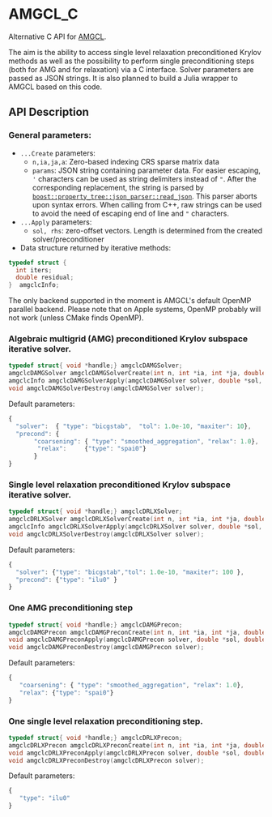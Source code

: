 AMGCL_C
========

Alternative C API for [AMGCL](https://github.com/ddemidov/amgcl).

The aim is the ability to access single level relaxation preconditioned Krylov methods as well as the possibility to perform single preconditioning steps (both for AMG and for relaxation) via a C interface. Solver parameters are passed as JSON strings.
It is also planned to build a Julia wrapper to AMGCL based on this code.

## API Description

### General parameters:
  - `...Create` parameters:
     -  `n,ia,ja,a`: Zero-based indexing CRS sparse matrix data
     -  `params`: JSON string containing parameter data. For easier escaping, `'` characters
     can be used as string delimiters instead of `"`. After the corresponding replacement, the string is parsed  by    [`boost::property_tree::json_parser::read_json`](https://www.boost.org/doc/libs/release/libs/property_tree/). This parser aborts upon syntax errors. When calling from C++, raw strings can be used to avoid the need of escaping end of line and `"` characters.
  - `...Apply` parameters:
     - `sol, rhs`: zero-offset vectors. Length is determined from the created solver/preconditioner
  -  Data structure returned by iterative methods:
```c
typedef struct {
  int iters;
  double residual;
}  amgclcInfo;
```

The only backend supported in the moment is AMGCL's default OpenMP parallel backend.
Please note that on Apple systems, OpenMP probably will not work (unless CMake
finds OpenMP).

### Algebraic multigrid (AMG) preconditioned Krylov subspace iterative solver.

```c
typedef struct{ void *handle;} amgclcDAMGSolver;
amgclcDAMGSolver amgclcDAMGSolverCreate(int n, int *ia, int *ja, double *a, char *params);
amgclcInfo amgclcDAMGSolverApply(amgclcDAMGSolver solver, double *sol, double *rhs);
void amgclcDAMGSolverDestroy(amgclcDAMGSolver solver);
```

Default parameters:
```javascript
{
  "solver":  { "type": "bicgstab",  "tol": 1.0e-10, "maxiter": 10},
  "precond": {
       "coarsening": { "type": "smoothed_aggregation", "relax": 1.0},
        "relax":     {"type": "spai0"}
       }
}
```


### Single level relaxation preconditioned Krylov subspace iterative solver.

```c
typedef struct{ void *handle;} amgclcDRLXSolver;
amgclcDRLXSolver amgclcDRLXSolverCreate(int n, int *ia, int *ja, double *a, char *params);
amgclcInfo amgclcDRLXSolverApply(amgclcDRLXSolver solver, double *sol, double *rhs);
void amgclcDRLXSolverDestroy(amgclcDRLXSolver solver);
```

Default parameters:
```javascript
{
  "solver": {"type": "bicgstab","tol": 1.0e-10, "maxiter": 100 },
  "precond": {"type": "ilu0" }
}
```


### One AMG preconditioning step

```c
typedef struct{ void *handle;} amgclcDAMGPrecon;
amgclcDAMGPrecon amgclcDAMGPreconCreate(int n, int *ia, int *ja, double *a, char *params);
void amgclcDAMGPreconApply(amgclcDAMGPrecon solver, double *sol, double *rhs);
void amgclcDAMGPreconDestroy(amgclcDAMGPrecon solver);
```

Default parameters:

```javascript
{
   "coarsening": { "type": "smoothed_aggregation", "relax": 1.0},
   "relax": {"type": "spai0"}
}
```

### One single level relaxation  preconditioning step.

```c
typedef struct{ void *handle;} amgclcDRLXPrecon;
amgclcDRLXPrecon amgclcDRLXPreconCreate(int n, int *ia, int *ja, double *a, char *params);
void amgclcDRLXPreconApply(amgclcDRLXPrecon solver, double *sol, double *rhs);
void amgclcDRLXPreconDestroy(amgclcDRLXPrecon solver);
```

Default parameters:
```javascript
{
   "type": "ilu0"
}
```
